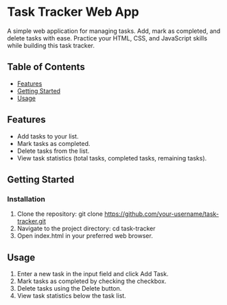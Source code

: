 ﻿# Task Tracker Web App

A simple web application for managing tasks. Add, mark as completed, and delete tasks with ease. Practice your HTML, CSS, and JavaScript skills while building this task tracker.

## Table of Contents

- [Features](#features)
- [Getting Started](#getting-started)
- [Usage](#usage)

## Features

- Add tasks to your list.
- Mark tasks as completed.
- Delete tasks from the list.
- View task statistics (total tasks, completed tasks, remaining tasks).



## Getting Started

### Installation

1. Clone the repository: git clone https://github.com/your-username/task-tracker.git
2. Navigate to the project directory: cd task-tracker
3. Open index.html in your preferred web browser.

## Usage

1. Enter a new task in the input field and click 
Add
Task.
2. Mark tasks as completed by checking the checkbox.
3. Delete tasks using the Delete button.
4. View task statistics below the task list.


